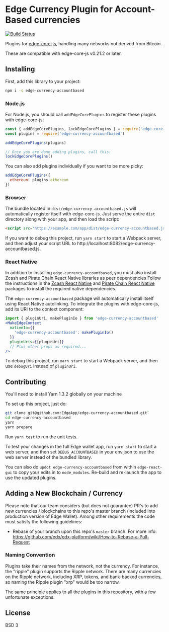# Edge Currency Plugin for Account-Based currencies

[![Build Status](https://app.travis-ci.com/EdgeApp/edge-currency-accountbased.svg?branch=master)](https://app.travis-ci.com/EdgeApp/edge-currency-accountbased)

Plugins for [edge-core-js](https://github.com/EdgeApp/edge-core-js), handling many networks not derived from Bitcoin.

These are compatible with edge-core-js v0.21.2 or later.

## Installing

First, add this library to your project:

```sh
npm i -s edge-currency-accountbased
```

### Node.js

For Node.js, you should call `addEdgeCorePlugins` to register these plugins with edge-core-js:

```js
const { addEdgeCorePlugins, lockEdgeCorePlugins } = require('edge-core-js')
const plugins = require('edge-currency-accountbased')

addEdgeCorePlugins(plugins)

// Once you are done adding plugins, call this:
lockEdgeCorePlugins()
```

You can also add plugins individually if you want to be more picky:

```js
addEdgeCorePlugins({
  ethereum: plugins.ethereum
})
```

### Browser

The bundle located in `dist/edge-currency-accountbased.js` will automatically register itself with edge-core-js. Just serve the entire `dist` directory along with your app, and then load the script:

```html
<script src='https://example.com/app/dist/edge-currency-accountbased.js'>
```

If you want to debug this project, run `yarn start` to start a Webpack server,
and then adjust your script URL to http://localhost:8082/edge-currency-accountbased.js.

### React Native

In addition to installing `edge-currency-accountbased`, you must also install
Zcash and Pirate Chain React Native libraries as peer dependencies
Follow the instructions in the [Zcash React Native](https://www.npmjs.com/package/react-native-zcash) and [Pirate Chain React Native](https://www.npmjs.com/package/react-native-piratechain) packages to install the required native dependencies.

The `edge-currency-accountbased` package will automatically install itself using React Native autolinking.
To integrate the plugins with edge-core-js, add its URI to the context component:

```jsx
import { pluginUri, makePluginIo } from 'edge-currency-accountbased'
<MakeEdgeContext
  nativeIo={{
    'edge-currency-accountbased': makePluginIo()
  }}
  pluginUris={[pluginUri]}
  // Plus other props as required...
/>
```

To debug this project, run `yarn start` to start a Webpack server, and then use `debugUri` instead of `pluginUri`.

## Contributing

You'll need to install Yarn 1.3.2 globally on your machine

To set up this project, just do:

```sh
git clone git@github.com:EdgeApp/edge-currency-accountbased.git`
cd edge-currency-accountbased
yarn
yarn prepare
```

Run `yarn test` to run the unit tests.

To test your changes in the full Edge wallet app, run `yarn start` to start a web server, and then set `DEBUG_ACCOUNTBASED` in your env.json to use the web server instead of the bundled library.

You can also do `updot edge-currency-accountbased` from within `edge-react-gui` to copy your edits in to `node_modules`. Re-build and re-launch the app to use the updated plugins.

## Adding a New Blockchain / Currency

Please note that our team considers (but does not guarantee) PR's to add new currencies / blockchains to this repo's master branch (included into production version of Edge Wallet). Among other requirements the code must satisfy the following guidelines:

- Rebase of your branch upon this repo's `master` branch. For more info:
  https://github.com/edx/edx-platform/wiki/How-to-Rebase-a-Pull-Request

### Naming Convention

Plugins take their names from the network, not the currency. For instance, the "ripple" plugin supports the Ripple network. There are many currencies on the Ripple network, including XRP, tokens, and bank-backed currencies, so naming the Ripple plugin "xrp" would be too narrow.

The same principle applies to all the plugins in this repository, with a few unfortunate exceptions.

## License

BSD 3
